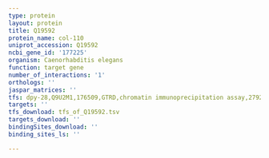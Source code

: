 ```yaml
---
type: protein
layout: protein
title: Q19592
protein_name: col-110
uniprot_accession: Q19592
ncbi_gene_id: '177225'
organism: Caenorhabditis elegans
function: target gene
number_of_interactions: '1'
orthologs: ''
jaspar_matrices: ''
tfs: dpy-28,Q9U2M1,176509,GTRD,chromatin immunoprecipitation assay,27924024%5Buid%5D,No
targets: ''
tfs_download: tfs_of_Q19592.tsv
targets_download: ''
bindingSites_download: ''
binding_sites_ls: ''

---
```

